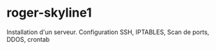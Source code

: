 # roger-skyline1

Installation d'un serveur. Configuration SSH, IPTABLES, Scan de ports, DDOS, crontab
